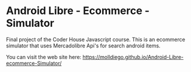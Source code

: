 # Android Libre - Ecommerce - Simulator
Final project of the Coder House Javascript course. This is an ecommerce simulator that uses Mercadolibre Api's for search android items.

You can visit the web site here:
https://molldiego.github.io/Android-Libre-ecommerce-Simulator/
